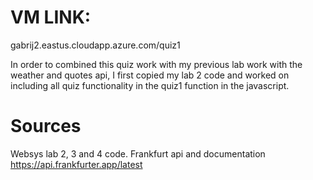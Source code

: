 # VM LINK: 
gabrij2.eastus.cloudapp.azure.com/quiz1


In order to combined this quiz work with my previous lab work with the weather and quotes api, I first copied my lab 2 code and worked on including all quiz functionality in the quiz1 function in the javascript. 


# Sources
Websys lab 2, 3 and 4 code.
Frankfurt api and documentation https://api.frankfurter.app/latest